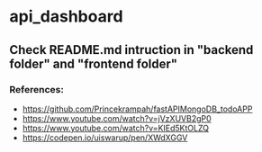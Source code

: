 # api_dashboard

## Check README.md intruction in "backend folder" and "frontend folder"

### References: 
* https://github.com/Princekrampah/fastAPIMongoDB_todoAPP
* https://www.youtube.com/watch?v=jVzXUVB2gP0
* https://www.youtube.com/watch?v=KIEd5KtOLZQ
* https://codepen.io/uiswarup/pen/XWdXGGV
